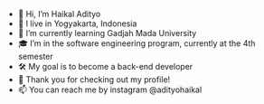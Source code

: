 - 👋 Hi, I’m Haikal Adityo
- 📌 I live in Yogyakarta, Indonesia
- 🌱 I’m currently learning Gadjah Mada University
- 🎓 I’m in the software engineering program, currently at the 4th semester
- 🛠️ My goal is to become a back-end developer
- 🙏 Thank you for checking out my profile!
- 📫 You can reach me by instagram @adityohaikal

<!---
Haikal-Adityo/Haikal-Adityo is a ✨ special ✨ repository because its `README.md` (this file) appears on your GitHub profile.
You can click the Preview link to take a look at your changes.
--->

